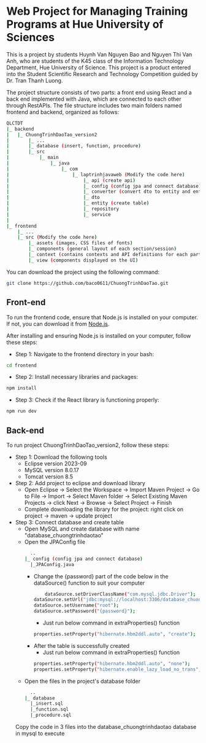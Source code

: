 # Web Project for Managing Training Programs at Hue University of Sciences

This is a project by students Huynh Van Nguyen Bao and Nguyen Thi Van Anh, who are students of the K45 class of the Information Technology Department, Hue University of Science. This project is a product entered into the Student Scientific Research and Technology Competition guided by Dr. Tran Thanh Luong.

The project structure consists of two parts: a front end using React and a back end implemented with Java, which are connected to each other through RestAPIs.
The file structure includes two main folders named frontend and backend, organized as follows:

```bash
QLCTDT
|_ backend
|   |_ ChuongTrinhDaoTao_version2
|       |_ ...
|       |_ database (insert, function, procedure)
|       |_ src
|           |_ main
|               |_ java
|                   |_ com
|                       |_ laptrinhjavaweb (Modify the code here)
|                           |_ api (create api)
|                           |_ config (config jpa and connect database)
|                           |_ converter (convert dto to entity and entity to dto)
|                           |_ dto
|                           |_ entity (create table)
|                           |_ repository 
|                           |_ service
|
|_ frontend
    |_ ...
    |_ src (Modify the code here)
        |_ assets (images, CSS files of fonts)
        |_ components (general layout of each section/session)
        |_ context (contains contexts and API definitions for each part)
        |_ view (components displayed on the UI)
```

You can download the project using the following command:
```bash
git clone https://github.com/baco0611/ChuongTrinhDaoTao.git
```

## Front-end
To run the frontend code, ensure that Node.js is installed on your computer. If not, you can download it from <a target="_blank" href="https://nodejs.org/en">Node.js</a>.

After installing and ensuring Node.js is installed on your computer, follow these steps:

- Step 1: Navigate to the frontend directory in your bash:
```bash
cd frontend
```

- Step 2: Install necessary libraries and packages:
```bash
npm install
```

- Step 3: Check if the React library is functioning properly:
```bash
npm run dev
```

## Back-end
To run project ChuongTrinhDaoTao_version2, follow these steps:
- Step 1: Download the following tools
    - Eclipse version 2023-09
    - MySQL version 8.0.17
    - Tomcat version 8.5
- Step 2: Add project to eclipse and download library
    - Open Eclipse -> Select the Workspace -> Import Maven Project -> Go to File -> Import -> Select Maven folder -> Select Existing Maven Projects -> click Next -> Browse -> Select Project -> Finish
    - Complete downloading the library for the project: right click on project -> maven -> update project
- Step 3: Connect database and create table
  	- Open MySQL and create database with name "database_chuongtrinhdaotao"
  	- Open the JPAConfig file 
      	```bash
          ..
        |_ config (config jpa and connect database)
          |_JPAConfig.java
      	```
	  	- Change the {password} part of the code below in the dataSource() function to suit your computer
      		```bash
     			dataSource.setDriverClassName("com.mysql.jdbc.Driver");
			dataSource.setUrl("jdbc:mysql://localhost:3306/database_chuongtrinhdaotao");
			dataSource.setUsername("root");
			dataSource.setPassword("{password}");
       		```
      		- Just run below command in extraProperties() function
       		```bash
     		properties.setProperty("hibernate.hbm2ddl.auto", "create");
       		```
  	  	- After the table is successfully created
  	  		- Just run below command in extraProperties() function
  	  	   	```bash
  	  	    properties.setProperty("hibernate.hbm2ddl.auto", "none");
  	  	    properties.setProperty("hibernate.enable_lazy_load_no_trans", "true");
			```
  	- Open the files in the project's database folder
       	```bash
          ..
        |_ database 
          |_insert.sql
          |_function.sql
          |_procedure.sql
      	```
  	Copy the code in 3 files into the database_chuongtrinhdaotao database in mysql to execute

